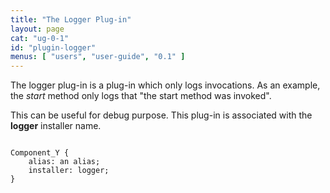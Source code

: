 ```yaml
---
title: "The Logger Plug-in"
layout: page
cat: "ug-0-1"
id: "plugin-logger"
menus: [ "users", "user-guide", "0.1" ]
---
```


The logger plug-in is a plug-in which only logs invocations.
As an example, the *start* method only logs that "the start method was invoked".

This can be useful for debug purpose.
This plug-in is associated with the **logger** installer name.

<pre><code class="language-roboconf">
Component_Y {
	alias: an alias;
	installer: logger;
}
</code></pre>

